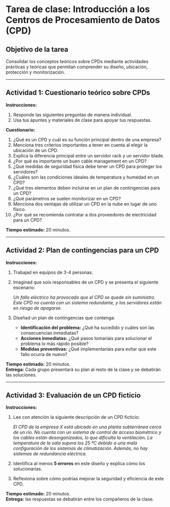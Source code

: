 # Tarea de clase: Introducción a los Centros de Procesamiento de Datos (CPD)


## Objetivo de la tarea
Consolidar los conceptos teóricos sobre CPDs mediante actividades prácticas y teóricas que permitan comprender su diseño, ubicación, protección y monitorización.

---

## Actividad 1: Cuestionario teórico sobre CPDs

**Instrucciones:**
1. Responde las siguientes preguntas de manera individual.
2. Usa tus apuntes y materiales de clase para apoyar tus respuestas.  

**Cuestionario:**
1. ¿Qué es un CPD y cuál es su función principal dentro de una empresa?  
2. Menciona tres criterios importantes a tener en cuenta al elegir la ubicación de un CPD.  
3. Explica la diferencia principal entre un servidor rack y un servidor blade.  
4. ¿Por qué es importante un buen cable management en un CPD?  
5. ¿Qué medidas de seguridad física debe tener un CPD para proteger los servidores?  
6. ¿Cuáles son las condiciones ideales de temperatura y humedad en un CPD?  
7. ¿Qué tres elementos deben incluirse en un plan de contingencias para un CPD?  
8. ¿Qué parámetros se suelen monitorizar en un CPD?  
9. Menciona dos ventajas de utilizar un CPD en la nube en lugar de uno físico.  
10. ¿Por qué se recomienda contratar a dos proveedores de electricidad para un CPD?  

**Tiempo estimado:** 20 minutos.   

---

## Actividad 2: Plan de contingencias para un CPD

**Instrucciones:**
1. Trabajad en equipos de 3-4 personas.  
2. Imaginad que sois responsables de un CPD y se presenta el siguiente escenario:  

   *Un fallo eléctrico ha provocado que el CPD se quede sin suministro. Este CPD no cuenta con un sistema redundante, y los servidores están en riesgo de apagarse.*  

3. Diseñad un plan de contingencias que contenga:  
   - **Identificación del problema:** ¿Qué ha sucedido y cuáles son las consecuencias inmediatas?  
   - **Acciones inmediatas:** ¿Qué pasos tomaríais para solucionar el problema lo más rápido posible?  
   - **Medidas preventivas:** ¿Qué implementaríais para evitar que este fallo ocurra de nuevo?  

**Tiempo estimado:** 20 minutos.  
**Entrega:** Cada grupo presentará su plan al resto de la clase y se debatirán las soluciones.  

---

## Actividad 3: Evaluación de un CPD ficticio

**Instrucciones:**
1. Lee con atención la siguiente descripción de un CPD ficticio:  

   *El CPD de la empresa X está ubicado en una planta subterránea cerca de un río. No cuenta con un sistema de control de acceso biométrico y los cables están desorganizados, lo que dificulta la ventilación. La temperatura de la sala supera los 25 ºC debido a una mala configuración de los sistemas de climatización. Además, no hay sistemas de redundancia eléctrica.*  

2. Identifica al menos **5 errores** en este diseño y explica cómo los solucionarías.  
3. Reflexiona sobre cómo podrías mejorar la seguridad y eficiencia de este CPD.  

**Tiempo estimado:** 20 minutos.   
**Entrega:** las respuestas se debatirán entre los compañeros de la clase.



